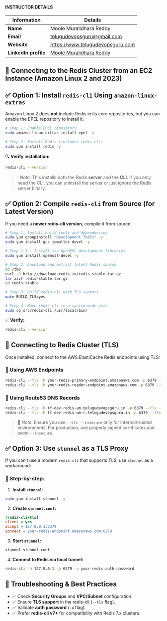 #### INSTRUCTOR DETAILS

|  Information             | Details                                                                      |
|----------------------    |------------------------------------------------------------------------------|
| **Name**                 | Moole Muralidhara Reddy                                                      |
| **Email**                | telugudevopsguru@gmail.com                                                |
| **Website**              | https://www.telugudevopsguru.com               |
| **LinkedIn profile**     | [Moole Muralidhara Reddy](https://www.linkedin.com/in/moole-muralidhara-reddy) |

## 🚀 Connecting to the Redis Cluster from an EC2 Instance (Amazon Linux 2 and 2023)

## ✅ Option 1: Install `redis-cli` Using `amazon-linux-extras`

Amazon Linux 2 does **not** include Redis in its core repositories, but you can enable the EPEL repository to install it:

```bash
# Step 1: Enable EPEL repository
sudo amazon-linux-extras install epel -y

# Step 2: Install Redis (includes redis-cli)
sudo yum install redis -y
```

🔍 **Verify installation:**

```bash
redis-cli --version
```

> ℹ️ *Note:* This installs both the Redis **server** and the **CLI**. If you only need the CLI, you can uninstall the server or just ignore the Redis server binary.

## ✅ Option 2: Compile `redis-cli` from Source (for Latest Version)

If you need a **newer redis-cli version**, compile it from source:

```bash
# Step 1: Install build tools and dependencies
sudo yum groupinstall "Development Tools" -y
sudo yum install gcc jemalloc-devel -y

# Step 1.1 : Install the OpenSSL development libraries
sudo yum install openssl-devel -y

# Step 2: Download and extract latest Redis source
cd /tmp
curl -O http://download.redis.io/redis-stable.tar.gz
tar xzvf redis-stable.tar.gz
cd redis-stable

# Step 3: Build redis-cli with TLS support
make BUILD_TLS=yes

# Step 4: Move redis-cli to a system-wide path
sudo cp src/redis-cli /usr/local/bin/
```

✅ **Verify:**

```bash
redis-cli --version
```

## 🔗 Connecting to Redis Cluster (TLS)

Once installed, connect to the AWS ElastiCache Redis endpoints using TLS:

### 🔸 Using AWS Endpoints

```bash
redis-cli --tls -h your-redis-primary-endpoint.amazonaws.com -p 6379 --tls --insecure -a your-redis-auth-password
redis-cli --tls -h your-redis-reader-endpoint.amazonaws.com -p 6379 --tls --insecure -a your-redis-auth-password
```

### 🔸 Using Route53 DNS Records

```bash
redis-cli --tls -h tf-dev-redis-um.telugudevopsguru.in -p 6379 --tls --insecure -a your-redis-auth-password
redis-cli --tls -h tf-dev-redis-um-r.telugudevopsguru.in -p 6379 --tls --insecure -a your-redis-auth-password
```

> 🔐 *Note:* Ensure you use `--tls --insecure` only for internal/trusted environments. For production, use properly signed certificates and avoid `--insecure`.


## ✅ Option 3: Use `stunnel` as a TLS Proxy

If you can’t use a modern `redis-cli` that supports TLS, use `stunnel` as a workaround:

### 🔧 Step-by-step:

1. **Install `stunnel`:**

```bash
sudo yum install stunnel -y
```

2. **Create `stunnel.conf`:**

```ini
[redis-cli-tls]
client = yes
accept = 127.0.0.1:6379
connect = your-redis-endpoint.amazonaws.com:6379
```

3. **Start `stunnel`:**

```bash
stunnel stunnel.conf
```

4. **Connect to Redis via local tunnel:**

```bash
redis-cli -h 127.0.0.1 -p 6379 -a your-redis-auth-password
```

## 🧪 Troubleshooting & Best Practices

* ✅ Check **Security Groups** and **VPC/Subnet** configuration.
* ✅ Ensure **TLS support** in the redis-cli (`--tls` flag).
* ✅ Validate **auth password** (`-a` flag).
* ✅ Prefer **redis-cli v7+** for compatibility with Redis 7.x clusters.
